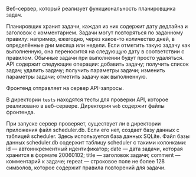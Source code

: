 Веб-сервер, который реализует функциональность планировщика задач.

Планировщик хранит задачи, каждая из них содержит дату дедлайна и заголовок с комментарием. 
Задачи могут повторяться по заданному правилу: например, ежегодно, через какое-то количество дней, в определённые дни месяца или недели. 
Если отметить такую задачу как выполненную, она переносится на следующую дату в соответствии с правилом. Обычные задачи при выполнении будут просто удаляться. 
API содержит следующие операции:
добавить задачу;
получить список задач;
удалить задачу;
получить параметры задачи;
изменить параметры задачи;
отметить задачу как выполненную.

Фронтенд отправляет на сервер API-запросы.

В директории `tests` находятся тесты для проверки API, которое реализовано в веб-сервере.
Директория `web` содержит файлы фронтенда.

При запуске сервер проверяет, существует ли в директории приложения файл scheduler.db. Если его нет, создает базу данных с таблицей scheduler.
Здесь используется база данных SQLite. Файл базы данных scheduler.db содержит таблицу scheduler с такими колонками:
id — автоинкрементный идентификатор;
date — дата задачи, которая хранится в формате 20060102;
title — заголовок задачи;
comment — комментарий к задаче;
repeat — строковое поле не более 128 символов, которое содержит правила повторений для задачи.
